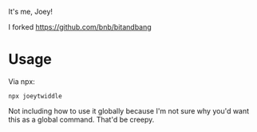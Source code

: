 It's me, Joey!

I forked https://github.com/bnb/bitandbang

# Usage
Via npx:
```
npx joeytwiddle
```

Not including how to use it globally because I'm not sure why you'd want this as a global command. That'd be creepy.
